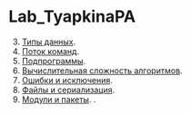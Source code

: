 
# Lab_TyapkinaPA
3. [Типы данных](/Lab_3.ipynb).
4. [Поток команд](/Lab_4.ipynb).
5. [Подпрограммы](/Lab_5.ipynb).
6. [Вычислительная сложность алгоритмов](/Lab_6.ipynb).
7. [Ошибки и исключения]().
8. [Файлы и сериализация]().
9. [Модули и пакеты]().
.
